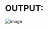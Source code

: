 # OUTPUT:
![image](https://github.com/user-attachments/assets/1b38a2e1-e639-42b9-9e36-0c8503b7ca5c)
